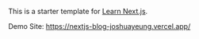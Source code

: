 This is a starter template for [Learn Next.js](https://nextjs.org/learn).

Demo Site: https://nextjs-blog-joshuayeung.vercel.app/